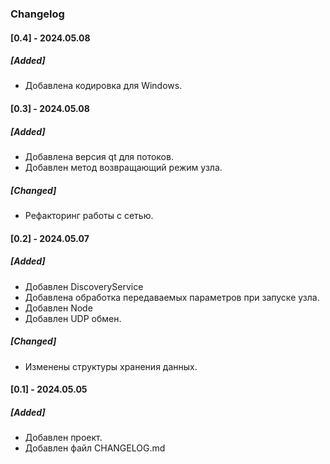 
### Changelog

#### [0.4] - 2024.05.08
##### [Added]
- Добавлена кодировка для Windows.


#### [0.3] - 2024.05.08
##### [Added]
- Добавлена версия qt для потоков.
- Добавлен метод возвращающий режим узла.

##### [Changed]
- Рефакторинг работы с сетью.


#### [0.2] - 2024.05.07
##### [Added]
- Добавлен DiscoveryService
- Добавлена обработка передаваемых параметров при запуске узла.
- Добавлен Node
- Добавлен UDP обмен.

##### [Changed]
- Изменены структуры хранения данных.


#### [0.1] - 2024.05.05
##### [Added]
- Добавлен проект.
- Добавлен файл CHANGELOG.md


